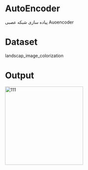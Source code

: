 # AutoEncoder
پیاده سازی شبکه عصبی Auoencoder
# Dataset
landscap_image_colorization

# Output
<img width="255" alt="111" src="https://github.com/user-attachments/assets/720094f2-3610-4236-b926-55572248f59f" />

